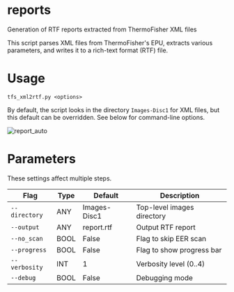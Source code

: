 # reports
Generation of RTF reports extracted from ThermoFisher XML files

This script parses XML files from ThermoFisher's EPU, extracts various parameters, and writes it to a rich-text format (RTF) file.

# Usage

`tfs_xml2rtf.py <options>`

By default, the script looks in the directory `Images-Disc1` for XML files, but this default can be overridden. See below for command-line options.

![report_auto](https://github.com/user-attachments/assets/366816e5-2690-41ac-8370-bb97f911f467)

# Parameters

These settings affect multiple steps.

| Flag           | Type  | Default       | Description |
| -------------- | ----- | ------------- | ------------ |
| `--directory`  | ANY   | Images-Disc1  | Top-level images directory |
| `--output`     | ANY   | report.rtf    | Output RTF report |
| `--no_scan`    | BOOL  | False         | Flag to skip EER scan |
| `--progress`   | BOOL  | False         | Flag to show progress bar |
| `--verbosity`  | INT   | 1             | Verbosity level (0..4) |
| `--debug`      | BOOL  | False         | Debugging mode |
